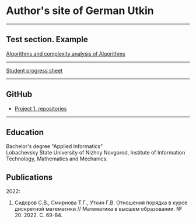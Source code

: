 # Author's site of German Utkin

---

## Test section. Example
<!--
[Hello world](/sample_page)
-->
<!--
<img src="images/dummy_thumbnail.jpg?raw=true"/>
-->

[Algorithms and complexity analysis of Algorithms](/alg_complexity)

---
[Student progress sheet](https://docs.google.com/spreadsheets/d/1c2URTVu8V6kn-86q2IFgGwdn5WvpDIa3x7Az4bzB_AA/edit?usp=sharing)

---

## GitHub

- [Project 1. repositories](https://github.com/)

---

## Education

Bachelor's degree "Applied Informatics"  
Lobachevsky State University of Nizhny Novgorod, Institute of Information Technology, Mathematics and Mechanics.

## Publications

2022:

1. Сидоров С.В., Смирнова Т.Г., Уткин Г.В. Отношения порядка в курсе дискретной математики // Математика в высшем образовании. № 20. 2022. С. 69-84.

<!-- Remove above link if you don't want to attibute -->
